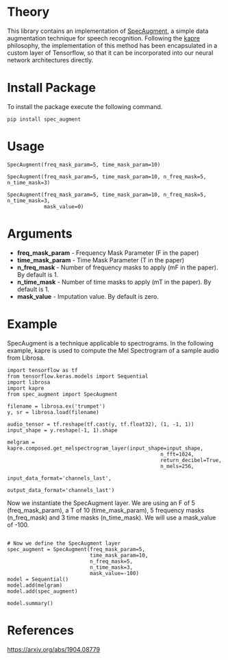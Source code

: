 # Theory

This library contains an implementation of [SpecAugment](https://arxiv.org/abs/1904.08779), a simple data 
augmentation technique for speech recognition. Following the [kapre](https://github.com/keunwoochoi/kapre) philosophy,
the implementation of this method has been encapsulated in a custom layer of 
Tensorflow, so that it can be incorporated into our neural network architectures directly.

# Install Package

To install the package execute the following command.

```
pip install spec_augment
```

# Usage

```
SpecAugment(freq_mask_param=5, time_mask_param=10)

SpecAugment(freq_mask_param=5, time_mask_param=10, n_freq_mask=5, n_time_mask=3)

SpecAugment(freq_mask_param=5, time_mask_param=10, n_freq_mask=5, n_time_mask=3,
            mask_value=0)
```

# Arguments

- **freq_mask_param** - Frequency Mask Parameter (F in the paper)
- **time_mask_param** - Time Mask Parameter (T in the paper)
- **n_freq_mask** - Number of frequency masks to apply (mF in the paper). By default is 1.
- **n_time_mask** - Number of time masks to apply (mT in the paper). By default is 1.
- **mask_value** - Imputation value. By default is zero.

# Example

SpecAugment is a technique applicable to spectrograms. In the following example, kapre is used to compute
the Mel Spectrogram of a sample audio from Librosa.

```
import tensorflow as tf
from tensorflow.keras.models import Sequential
import librosa
import kapre
from spec_augment import SpecAugment

filename = librosa.ex('trumpet')
y, sr = librosa.load(filename)

audio_tensor = tf.reshape(tf.cast(y, tf.float32), (1, -1, 1))
input_shape = y.reshape(-1, 1).shape

melgram = kapre.composed.get_melspectrogram_layer(input_shape=input_shape,
                                                  n_fft=1024,
                                                  return_decibel=True,
                                                  n_mels=256,
                                                  input_data_format='channels_last',
                                                  output_data_format='channels_last')
```

Now we instantiate the SpecAugment layer. We are using an F of 5 (freq_mask_param), a T of 10 (time_mask_param), 
5 frequency masks (n_freq_mask) and 3 time masks (n_time_mask). We will use a mask_value of -100.

```

# Now we define the SpecAugment layer
spec_augment = SpecAugment(freq_mask_param=5,
                           time_mask_param=10,
                           n_freq_mask=5,
                           n_time_mask=3,
                           mask_value=-100)                 
model = Sequential()
model.add(melgram)
model.add(spec_augment)

model.summary()
```

# References

https://arxiv.org/abs/1904.08779